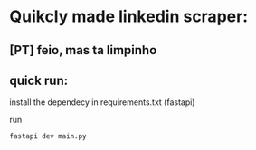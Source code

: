 # Quikcly made linkedin scraper:
## [PT] feio, mas ta limpinho


## quick run:
install the dependecy in requirements.txt (fastapi)

run 
```
fastapi dev main.py
```